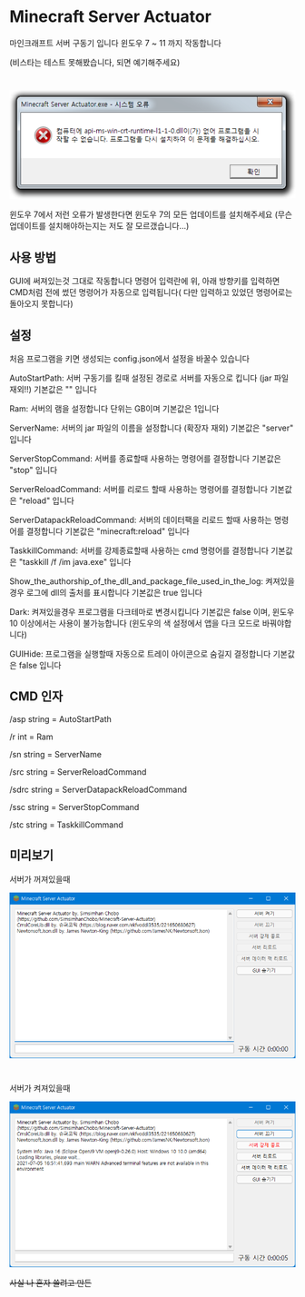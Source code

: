# Minecraft Server Actuator
마인크래프트 서버 구동기 입니다
윈도우 7 ~ 11 까지 작동합니다

(비스타는 테스트 못해봤습니다, 되면 예기해주세요)
#
<img src="오류 창.png" title="오류 창"></img>

윈도우 7에서 저런 오류가 발생한다면 윈도우 7의 모든 업데이트를 설치해주세요 (무슨 업데이트를 설치해야하는지는 저도 잘 모르갰습니다...)



## 사용 방법
GUI에 써져있는것 그대로 작동합니다
명령어 입력란에 위, 아래 방향키를 입력하면
CMD처럼 전에 썼던 명령어가 자동으로 입력됩니다( 다만 입력하고 있었던 명령어로는 돌아오지 못합니다)



## 설정
처음 프로그램을 키면 생성되는 config.json에서 설정을 바꿀수 있습니다

AutoStartPath: 서버 구동기를 킬때 설정된 경로로 서버를 자동으로 킵니다 (jar 파일 재외!!) 기본값은 "" 입니다

Ram: 서버의 램을 설정합니다 단위는 GB이며 기본값은 1입니다

ServerName: 서버의 jar 파일의 이름을 설정합니다 (확장자 재외) 기본값은 "server" 입니다

ServerStopCommand: 서버를 종료할때 사용하는 명령어를 결정합니다 기본값은 "stop" 입니다

ServerReloadCommand: 서버를 리로드 할때 사용하는 명령어를 결정합니다 기본값은 "reload" 입니다

ServerDatapackReloadCommand: 서버의 데이터팩을 리로드 할때 사용하는 명령어를 결정합니다 기본값은 "minecraft:reload" 입니다

TaskkillCommand: 서버를 강제종료할때 사용하는 cmd 명령어를 결정합니다 기본값은 "taskkill /f /im java.exe" 입니다

Show_the_authorship_of_the_dll_and_package_file_used_in_the_log: 켜져있을경우 로그에 dll의 출처를 표시합니다 기본값은 true 입니다

Dark: 켜져있을경우 프로그램을 다크테마로 변경시킵니다 기본값은 false 이며, 윈도우 10 이상에서는 사용이 불가능합니다 (윈도우의 색 설정에서 앱을 다크 모드로 바꿔야합니다)

GUIHide: 프로그램을 실행할때 자동으로 트레이 아이콘으로 숨길지 결정합니다 기본값은 false 입니다



## CMD 인자
/asp string = AutoStartPath

/r int = Ram

/sn string = ServerName

/src string = ServerReloadCommand

/sdrc string = ServerDatapackReloadCommand

/ssc string = ServerStopCommand

/stc string = TaskkillCommand



## 미리보기
서버가 꺼져있을때

<img src="서버 꺼짐.png" title="서버 꺼짐"></img>

#

서버가 켜져있을때

<img src="서버 켜짐.png" title="서버 켜짐"></img>

~~사실 나 혼자 쓸려고 만든~~
